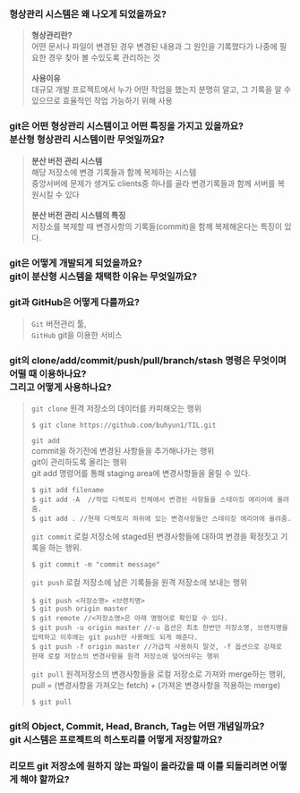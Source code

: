 ### 형상관리 시스템은 왜 나오게 되었을까요?<br/> 
> **형상관리란?**<br/>  어떤 문서나 파일이 변경된 경우 변경된 내용과 그 원인을 기록했다가 나중에 필요한 경우 찾아 볼 수있도록 관리하는 것<br/><br/>
> **사용이유**<br/> 대규모 개발 프로젝트에서 누가 어떤 작업을 했는지 분명히 알고, 그 기록을 알 수 있으므로 효율적인 작업 가능하기 위해 사용<br/>

### git은 어떤 형상관리 시스템이고 어떤 특징을 가지고 있을까요?<br/>  분산형 형상관리 시스템이란 무엇일까요?<br/> 
> **분산 버전 관리 시스템**<br/> 
> 해당 저장소에 변경 기록들과 함께 복제하는 시스템<br/> 중앙서버에 문제가 생겨도 clients중 하나를 골라 변경기록들과 함께 서버를 복원시킬 수 있다<br/><br/>
> **분산 버전 관리 시스템의 특징**<br/>
> 저장소를 복제할 때 변경사항의 기록들(commit)을 함께 복제해온다는 특징이 있다.<br/>

### git은 어떻게 개발되게 되었을까요?<br/> git이 분산형 시스템을 채택한 이유는 무엇일까요?<br/> 

### git과 GitHub은 어떻게 다를까요?<br/> 
>`Git` 버전관리 툴,<br/> `GitHub` git을 이용한 서비스<br/> 
### git의 clone/add/commit/push/pull/branch/stash 명령은 무엇이며 어떨 때 이용하나요?<br/> 그리고 어떻게 사용하나요?<br/> 
>`git clone` 원격 저장소의 데이터를 카피해오는 행위
>```
>$ git clone https://github.com/buhyun1/TIL.git
>```
>`git add` <br/>commit을 하기전에 변경된 사항들을 추가해나가는 행위<br/> git이 관리하도록 올리는 행위<br/>
 git add 명령어를 통해 staging area에 변경사항들을 올릴 수 있다.<br/>
>```
>$ git add filename
>$ git add -A  //작업 디렉토리 전체에서 변경된 사항들을 스테이징 에리어에 올려줌.
>$ git add . //현재 디렉토리 하위에 있는 변경사항들만 스테이징 에리어에 올려줌.
>```
>`git commit` 로컬 저장소에 staged된 변경사항들에 대하여 변경을 확정짓고 기록을 하는 행위.
>```
>$ git commit -m "commit message"
>```
>`git push` 로컬 저장소에 남은 기록들을 원격 저장소에 보내는 행위
>```
>$ git push <저장소명> <브랜치명>
>$ git push origin master
>$ git remote //<저장소명>은 아래 명령어로 확인할 수 있다.
>$ git push -u origin master //-u 옵션은 최초 한번만 저장소명, 브랜치명을 입력하고 이후에는 git push만 사용해도 되게 해준다.  
>$ git push -f origin master //가급적 사용하지 말것, -f 옵션으로 강제로 현재 로컬 저장소의 변경사항을 원격 저장소에 덮어씌우는 행위
>```
>`git pull` 원격저장소의 변경사항들을 로컬 저장소로 가져와 merge하는 행위, pull = (변경사항을 가져오는 fetch) + (가져온 변경사항을 적용하는 merge)
>```
>$ git pull
>```

### git의 Object, Commit, Head, Branch, Tag는 어떤 개념일까요?<br/> git 시스템은 프로젝트의 히스토리를 어떻게 저장할까요?<br/> 

### 리모트 git 저장소에 원하지 않는 파일이 올라갔을 때 이를 되돌리려면 어떻게 해야 할까요?
